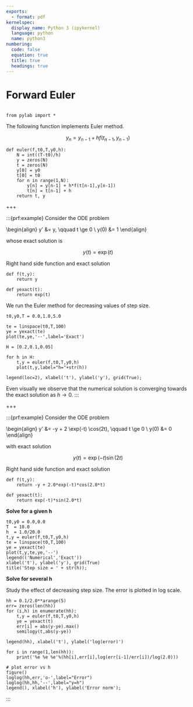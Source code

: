 ```yaml
---
exports:
  - format: pdf
kernelspec:
  display_name: Python 3 (ipykernel)
  language: python
  name: python3
numbering:
  code: false
  equation: true
  title: true
  headings: true
---
```


# Forward Euler

```{include} ../math.md
```

```{code-cell}
from pylab import *
```

The following function implements Euler method.

$$
y_n = y_{n-1} + h f(t_{n-1},y_{n-1})
$$

```{code-cell}
def euler(f,t0,T,y0,h):
    N = int((T-t0)/h)
    y = zeros(N)
    t = zeros(N)
    y[0] = y0
    t[0] = t0
    for n in range(1,N):
        y[n] = y[n-1] + h*f(t[n-1],y[n-1])
        t[n] = t[n-1] + h
    return t, y
```

+++

:::{prf:example}
Consider the ODE problem

\begin{align}
y' &= y, \qquad t \ge 0 \\
y(0) &= 1
\end{align}

whose exact solution is

$$
y(t) = \exp(t)
$$

Right hand side function and exact solution

```{code-cell}
def f(t,y):
    return y

def yexact(t):
    return exp(t)
```

We run the Euler method for decreasing values of step size.

```{code-cell}
t0,y0,T = 0.0,1.0,5.0

te = linspace(t0,T,100)
ye = yexact(te)
plot(te,ye,'--',label='Exact')

H = [0.2,0.1,0.05]

for h in H:
    t,y = euler(f,t0,T,y0,h)
    plot(t,y,label="h="+str(h))

legend(loc=2), xlabel('t'), ylabel('y'), grid(True);
```

Even visually we observe that the numerical solution is converging towards the exact solution as $h \to 0$.
:::

+++

:::{prf:example}
Consider the ODE problem

\begin{align}
y' &= -y + 2 \exp(-t) \cos(2t), \qquad t \ge 0 \\
y(0) &= 0
\end{align}

with exact solution

$$
y(t) = \exp(-t) \sin(2t)
$$

Right hand side function and exact solution

```{code-cell} 
def f(t,y):
    return -y + 2.0*exp(-t)*cos(2.0*t)

def yexact(t):
    return exp(-t)*sin(2.0*t)
```

**Solve for a given h**

```{code-cell}
t0,y0 = 0.0,0.0
T  = 10.0
h  = 1.0/20.0
t,y = euler(f,t0,T,y0,h)
te = linspace(t0,T,100)
ye = yexact(te)
plot(t,y,te,ye,'--')
legend(('Numerical','Exact'))
xlabel('t'), ylabel('y'), grid(True)
title('Step size = ' + str(h));
```

**Solve for several h**

Study the effect of decreasing step size. The error is plotted in log scale.

```{code-cell}
hh = 0.1/2.0**arange(5)
err= zeros(len(hh))
for (i,h) in enumerate(hh):
    t,y = euler(f,t0,T,y0,h)
    ye = yexact(t)
    err[i] = abs(y-ye).max()
    semilogy(t,abs(y-ye))
    
legend(hh), xlabel('t'), ylabel('log(error)')

for i in range(1,len(hh)):
    print('%e %e %e'%(hh[i],err[i],log(err[i-1]/err[i])/log(2.0)))

# plot error vs h
figure()
loglog(hh,err,'o-',label="Error")
loglog(hh,hh,'--',label="y=h")
legend(), xlabel('h'), ylabel('Error norm');
```
:::
